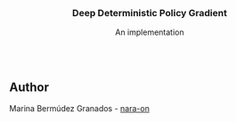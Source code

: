 <br />
<div align="center">
  <h3 align="center">Deep Deterministic Policy Gradient</h3>
  <p align="center">
    An implementation
    <br />
    <br />
</div>

<br >

## Author
Marina Bermúdez Granados - <a href="https://github.com/nara-on">nara-on</a> <br />
